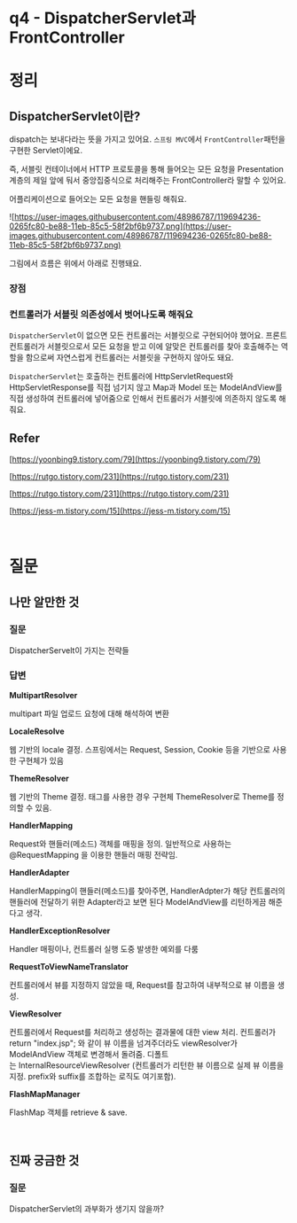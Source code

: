 # q4 - DispatcherServlet과 FrontController

# 정리

## DispatcherServlet이란?

dispatch는 보내다라는 뜻을 가지고 있어요. `스프링 MVC`에서 `FrontController`패턴을 구현한 Servlet이에요. 

즉, 서블릿 컨테이너에서 HTTP 프로토콜을 통해 들어오는 모든 요청을 Presentation 계층의 제일 앞에 둬서 중앙집중식으로 처리해주는 FrontController라 말할 수 있어요.

어플리케이션으로 들어오는 모든 요청을 핸들링 해줘요.

![https://user-images.githubusercontent.com/48986787/119694236-0265fc80-be88-11eb-85c5-58f2bf6b9737.png](https://user-images.githubusercontent.com/48986787/119694236-0265fc80-be88-11eb-85c5-58f2bf6b9737.png)

그림에서 흐름은 위에서 아래로 진행돼요.

### 장점

### 컨트롤러가 서블릿 의존성에서 벗어나도록 해줘요

`DispatcherServlet`이 없으면 모든 컨트롤러는 서블릿으로 구현되어야 했어요. 프론트 컨트롤러가 서블릿으로서 모든 요청을 받고 이에 알맞은 컨트롤러를 찾아 호출해주는 역할을 함으로써 자연스럽게 컨트롤러는 서블릿을 구현하지 않아도 돼요.

`DispatcherServlet`는 호출하는 컨트롤러에 HttpServletRequest와 HttpServletResponse를 직접 넘기지 않고 Map과 Model 또는 ModelAndView를 직접 생성하여 컨트롤러에 넣어줌으로 인해서 컨트롤러가 서블릿에 의존하지 않도록 해줘요.

## Refer

[https://yoonbing9.tistory.com/79](https://yoonbing9.tistory.com/79)

[https://rutgo.tistory.com/231](https://rutgo.tistory.com/231)

[https://rutgo.tistory.com/231](https://rutgo.tistory.com/231)

[https://jess-m.tistory.com/15](https://jess-m.tistory.com/15)

<br>

# 질문

## 나만 알만한 것

### 질문

DispatcherServelt이 가지는 전략들

### 답변

**MultipartResolver**

multipart 파일 업로드 요청에 대해 해석하여 변환

**LocaleResolve**

웹 기반의 locale 결정. 스프링에서는 Request, Session, Cookie 등을 기반으로 사용한 구현체가 있음

**ThemeResolver**

웹 기반의 Theme 결정. 태그를 사용한 경우 구현체 ThemeResolver로 Theme를 정의할 수 있음.

**HandlerMapping**

Request와 핸들러(메소드) 객체를 매핑을 정의. 일반적으로 사용하는 @RequestMapping 을 이용한 핸들러 매핑 전략임.

**HandlerAdapter**

HandlerMapping이 핸들러(메소드)를 찾아주면, HandlerAdpter가 해당 컨트롤러의 핸들러에 전달하기 위한 Adapter라고 보면 된다  ModelAndView를 리턴하게끔 해준다고 생각.

**HandlerExceptionResolver**

Handler 매핑이나, 컨트롤러 실행 도중 발생한 예외를 다룸

**RequestToViewNameTranslator**

컨트롤러에서 뷰를 지정하지 않았을 때, Request를 참고하여 내부적으로 뷰 이름을 생성.

**ViewResolver**

컨트롤러에서 Request를 처리하고 생성하는 결과물에 대한 view 처리. 컨트롤러가 return "index.jsp"; 와 같이 뷰 이름을 넘겨주더라도 viewResolver가 ModelAndView 객체로 변경해서 돌려줌. 디폴트는 InternalResourceViewResolver (컨트롤러가 리턴한 뷰 이름으로 실제 뷰 이름을 지정. prefix와 suffix를 조합하는 로직도 여기포함).

**FlashMapManager**

FlashMap 객체를 retrieve & save.

<br>

## 진짜 궁금한 것

### 질문

DispatcherServlet의 과부화가 생기지 않을까?